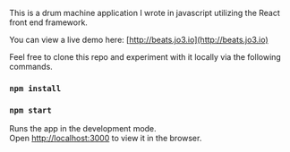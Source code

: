 This is a drum machine application I wrote in javascript utilizing the React front end framework.  

You can view a live demo here: [http://beats.jo3.io](http://beats.jo3.io)

Feel free to clone this repo and experiment with it locally via the following commands.

### `npm install`

### `npm start`

Runs the app in the development mode.<br>
Open [http://localhost:3000](http://localhost:3000) to view it in the browser.